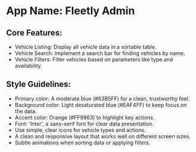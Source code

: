# **App Name**: Fleetly Admin

## Core Features:

- Vehicle Listing: Display all vehicle data in a sortable table.
- Vehicle Search: Implement a search bar for finding vehicles by name.
- Vehicle Filters: Filter vehicles based on parameters like type and availability.

## Style Guidelines:

- Primary color: A moderate blue (#63B5FF) for a clean, trustworthy feel.
- Background color: Light desaturated blue (#EAF4FF) to keep focus on the data.
- Accent color: Orange (#FF9963) to highlight key actions.
- Font: 'Inter', a sans-serif font for clear data presentation.
- Use simple, clear icons for vehicle types and actions.
- A clean and responsive layout that works well on different screen sizes.
- Subtle animations when sorting data or applying filters.